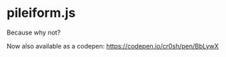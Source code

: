 # pileiform.js #

Because why not?

Now also available as a codepen: https://codepen.io/cr0sh/pen/BbLywX
